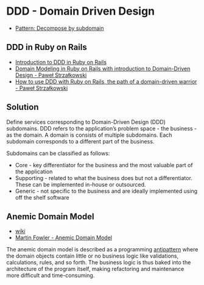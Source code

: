 # DDD - Domain Driven Design
- [Pattern: Decompose by subdomain](https://microservices.io/patterns/decomposition/decompose-by-subdomain.html)

## DDD in Ruby on Rails
- [Introduction to DDD in Ruby on Rails](https://www.visuality.pl/posts/introduction-to-ddd-in-ruby-on-rails)
- [Domain Modeling in Ruby on Rails with introduction to Domain-Driven Design - Paweł Strzałkowski](https://www.youtube.com/watch?v=94Atco5-tRQ)
- [How to use DDD with Ruby on Rails, the path of a domain-driven warrior - Paweł Strzałkowski](https://www.youtube.com/watch?v=tUfc7t9JW-8&t=3070s)

## Solution
Define services corresponding to Domain-Driven Design (DDD) subdomains.
DDD refers to the application’s problem space - the business - as the domain.
A domain is consists of multiple subdomains. Each subdomain corresponds to a different part of the business.

Subdomains can be classified as follows:
- Core - key differentiator for the business and the most valuable part of the application
- Supporting - related to what the business does but not a differentiator. These can be implemented in-house or outsourced.
- Generic - not specific to the business and are ideally implemented using off the shelf software

## Anemic Domain Model
- [wiki](https://en.wikipedia.org/wiki/Anemic_domain_model)
- [Martin Fowler - Anemic Domain Model](https://www.martinfowler.com/bliki/AnemicDomainModel.html)

The anemic domain model is described as a programming [antipattern](/pages/ood-object-oriented-design.md#antipattern) where the domain objects contain little or no business logic like validations, calculations, rules, and so forth. The business logic is thus baked into the architecture of the program itself, making refactoring and maintenance more difficult and time-consuming. 
